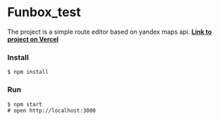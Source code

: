 # Funbox_test

The project is a simple route editor based on yandex maps api. **[Link to project on Vercel](https://route-editor.vercel.app)**

### Install

```
$ npm install
```

### Run

```
$ npm start
# open http://localhost:3000
```